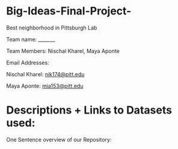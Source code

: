 # Big-Ideas-Final-Project-
Best neighborhood in Pittsburgh Lab

 Team name: _______

Team Members: Nischal Kharel, Maya Aponte

Email Addresses: 

Nischal Kharel: nik174@pitt.edu

Maya Aponte: mia153@pitt.edu

# Descriptions + Links to Datasets used: 


One Sentence overview of our Repository:




